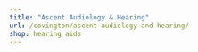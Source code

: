 ```yaml
---
title: "Ascent Audiology & Hearing"
url: /covington/ascent-audiology-and-hearing/
shop: hearing aids
---
```

